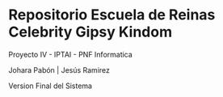 # Repositorio Escuela de Reinas Celebrity Gipsy Kindom

Proyecto IV - IPTAI - PNF Informatica

Johara Pabón | Jesús Ramirez

Version Final del Sistema